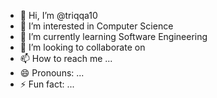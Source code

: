 - 👋 Hi, I’m @triqqa10
- 👀 I’m interested in Computer Science 
- 🌱 I’m currently learning Software Engineering 
- 💞️ I’m looking to collaborate on 
- 📫 How to reach me ...
- 😄 Pronouns: ...
- ⚡ Fun fact: ...

<!---
triqqa10/triqqa10 is a ✨ special ✨ repository because its `README.md` (this file) appears on your GitHub profile.
You can click the Preview link to take a look at your changes.
--->
